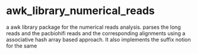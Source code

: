 # awk_library_numerical_reads
a awk library package for the numerical reads analysis. parses the long reads and the pacbiohifi reads and the corresponding alignments using a associative hash array based approach. It also implements the suffix notion for the same
